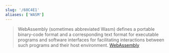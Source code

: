 ```yaml
---
slug: '/60C4E1'
aliases: ['WASM']
---
```


> WebAssembly (sometimes abbreviated Wasm) defines a portable binary-code format and a corresponding text format for executable programs and software interfaces for facilitating interactions between such programs and their host environment. [WebAssembly](https://en.wikipedia.org/wiki/WebAssembly)
